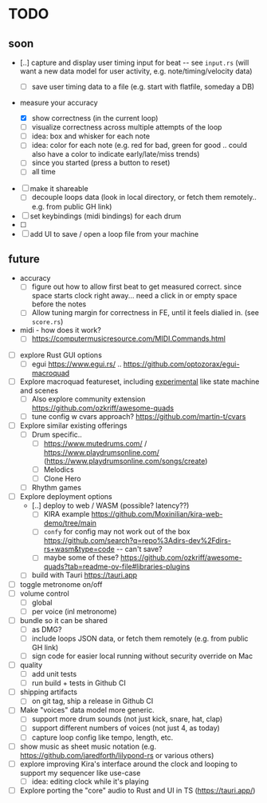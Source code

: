 # TODO

## soon

- [..] capture and display user timing input for beat -- see `input.rs` (will want a new data model for user activity, e.g. note/timing/velocity data)
  - [ ] save user timing data to a file (e.g. start with flatfile, someday a DB)
- measure your accuracy

  - [x] show correctness (in the current loop)
  - [ ] visualize correctness across multiple attempts of the loop
  - [ ] idea: box and whisker for each note
  - [ ] idea: color for each note (e.g. red for bad, green for good .. could also have a color to indicate early/late/miss trends)
  - [ ] since you started (press a button to reset)
  - [ ] all time

- [ ] make it shareable
  - [ ] decouple loops data (look in local directory, or fetch them remotely.. e.g. from public GH link)
- [ ] set keybindings (midi bindings) for each drum
- [ ]
- [ ] add UI to save / open a loop file from your machine

## future

- accuracy
  - [ ] figure out how to allow first beat to get measured correct. since space starts clock right away... need a click in or empty space before the notes
  - [ ] Allow tuning margin for correctness in FE, until it feels dialied in. (see `score.rs`)
- midi - how does it work?
  - [ ] https://computermusicresource.com/MIDI.Commands.html
- [ ] explore Rust GUI options
  - [ ] egui https://www.egui.rs/ .. https://github.com/optozorax/egui-macroquad
- [ ] Explore macroquad featureset, including [experimental](https://docs.rs/macroquad/latest/macroquad/experimental/index.html) like state machine and scenes
  - [ ] Also explore community extension https://github.com/ozkriff/awesome-quads
  - [ ] tune config w cvars approach? https://github.com/martin-t/cvars
- [ ] Explore similar existing offerings
  - [ ] Drum specific..
    - [ ] https://www.mutedrums.com/ / https://www.playdrumsonline.com/ (https://www.playdrumsonline.com/songs/create)
    - [ ] Melodics
    - [ ] Clone Hero
  - [ ] Rhythm games
- [ ] Explore deployment options
  - [..] deploy to web / WASM (possible? latency??)
    - [ ] KIRA example https://github.com/Moxinilian/kira-web-demo/tree/main
    - [ ] `confy` for config may not work out of the box https://github.com/search?q=repo%3Adirs-dev%2Fdirs-rs+wasm&type=code -- can't save?
    - [ ] maybe some of these? https://github.com/ozkriff/awesome-quads?tab=readme-ov-file#libraries-plugins
  - [ ] build with Tauri https://tauri.app
- [ ] toggle metronome on/off
- [ ] volume control
  - [ ] global
  - [ ] per voice (inl metronome)
- [ ] bundle so it can be shared
  - [ ] as DMG?
  - [ ] include loops JSON data, or fetch them remotely (e.g. from public GH link)
  - [ ] sign code for easier local running without security override on Mac
- [ ] quality
  - [ ] add unit tests
  - [ ] run build + tests in Github CI
- [ ] shipping artifacts
  - [ ] on git tag, ship a release in Github CI
- [ ] Make "voices" data model more generic.
  - [ ] support more drum sounds (not just kick, snare, hat, clap)
  - [ ] support different numbers of voices (not just 4, as today)
  - [ ] capture loop config like tempo, length, etc.
- [ ] show music as sheet music notation (e.g. https://github.com/jaredforth/lilypond-rs or various others)
- [ ] explore improving Kira's interface around the clock and looping to support my sequencer like use-case
  - [ ] idea: editing clock while it's playing
- [ ] Explore porting the "core" audio to Rust and UI in TS (https://tauri.app/)
